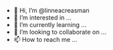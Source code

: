 - 👋 Hi, I’m @linneacreasman
- 👀 I’m interested in ...
- 🌱 I’m currently learning ...
- 💞️ I’m looking to collaborate on ...
- 📫 How to reach me ...

<!---
linneacreasman/linneacreasman is a ✨ special ✨ repository because its `README.md` (this file) appears on your GitHub profile.
You can click the Preview link to take a look at your changes.
--->
